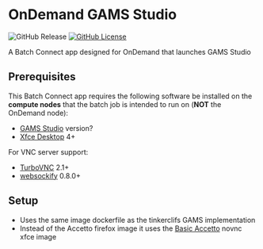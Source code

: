 # OnDemand GAMS Studio

![GitHub Release](https://img.shields.io/github/release/osc/bc_example_gams.svg)
[![GitHub License](https://img.shields.io/badge/license-MIT-green.svg)](https://opensource.org/licenses/MIT)


A Batch Connect app designed for OnDemand that launches GAMS Studio

## Prerequisites

This Batch Connect app requires the following software be installed on the
**compute nodes** that the batch job is intended to run on (**NOT** the
OnDemand node):

- [GAMS Studio] version?
- [Xfce Desktop] 4+

For VNC server support:

- [TurboVNC] 2.1+
- [websockify] 0.8.0+

[GAMS Studio]: https://www.gams.com/latest/docs/T_STUDIO.html
[Lmod]: https://www.tacc.utexas.edu/research-development/tacc-projects/lmod
[TurboVNC]: http://www.turbovnc.org/
[websockify]: https://github.com/novnc/websockify
[Xfce Desktop]: https://xfce.org/
[Basic Accetto]: https://github.com/accetto/ubuntu-vnc-xfce

## Setup
- Uses the same image dockerfile as the tinkerclifs GAMS implementation
- Instead of the Accetto firefox image it uses the [Basic Accetto] novnc xfce image
